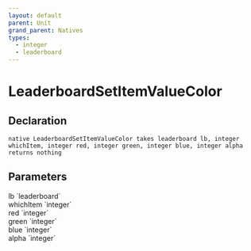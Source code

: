 ```yaml
---
layout: default
parent: Unit
grand_parent: Natives
types:
  - integer
  - leaderboard
---
```


# LeaderboardSetItemValueColor

## Declaration

```
native LeaderboardSetItemValueColor takes leaderboard lb, integer whichItem, integer red, integer green, integer blue, integer alpha returns nothing
```

## Parameters
<dl>
  <dt>lb `leaderboard`</dt>
  <dd></dd>

  <dt>whichItem `integer`</dt>
  <dd></dd>

  <dt>red `integer`</dt>
  <dd></dd>

  <dt>green `integer`</dt>
  <dd></dd>

  <dt>blue `integer`</dt>
  <dd></dd>

  <dt>alpha `integer`</dt>
  <dd></dd>
</dl>